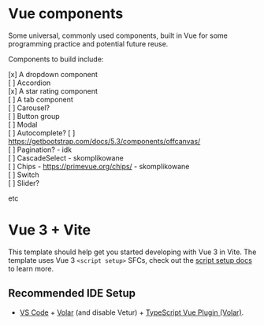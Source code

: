 # Vue components

Some universal, commonly used components, built in Vue for some programming practice and potential future reuse.

Components to build include:

[x] A dropdown component  
[ ] Accordion  
[x] A star rating component  
[ ] A tab component  
[ ] Carousel?  
[ ] Button group  
[ ] Modal  
[ ] Autocomplete?
[ ] https://getbootstrap.com/docs/5.3/components/offcanvas/  
[ ] Pagination? - idk  
[ ] CascadeSelect - skomplikowane  
[ ] Chips - https://primevue.org/chips/ - skomplikowane  
[ ] Switch  
[ ] Slider?  

etc


# Vue 3 + Vite

This template should help get you started developing with Vue 3 in Vite. The template uses Vue 3 `<script setup>` SFCs, check out the [script setup docs](https://v3.vuejs.org/api/sfc-script-setup.html#sfc-script-setup) to learn more.

## Recommended IDE Setup

- [VS Code](https://code.visualstudio.com/) + [Volar](https://marketplace.visualstudio.com/items?itemName=Vue.volar) (and disable Vetur) + [TypeScript Vue Plugin (Volar)](https://marketplace.visualstudio.com/items?itemName=Vue.vscode-typescript-vue-plugin).
